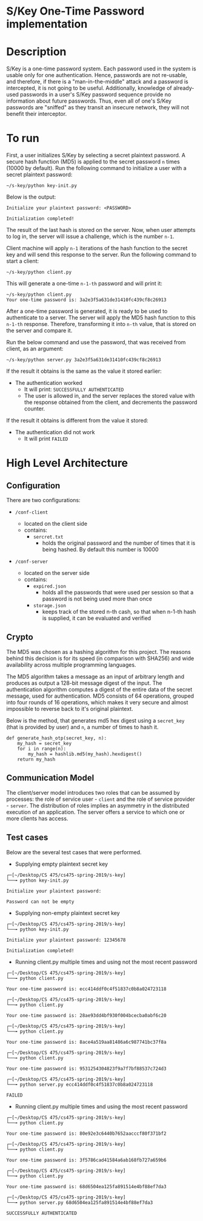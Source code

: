 # S/Key One-Time Password implementation

Description
===========

S/Key is a one-time password system. Each password used in the system is usable only for one authentication. Hence, passwords are not re-usable, and therefore, if there is a "man-in-the-middle" attack and a password is intercepted, it is not going to be useful. Additionally, knowledge of already-used passwords in a user's S/Key password sequence provide no information about future passwords. Thus, even all of one's S/Key passwords are "sniffed" as they transit an insecure network, they will not benefit their interceptor.


To run
======

First, a user initializes S/Key by selecting a secret plaintext password. A secure hash function (MD5) is applied to the secret password `n` times (10000 by default).
Run the following command to initialize a user with a secret plaintext password:
```
~/s-key/python key-init.py
```
Below is the output:
```
Initialize your plaintext password: <PASSWORD>

Initialization completed!
```
The result of the last hash is stored on the server. 
Now, when user attempts to log in, the server will issue a challenge, which is the number `n-1`. 

Client machine will apply `n-1` iterations of the hash function to the secret key and will send this response to the server. Run the following command to start a client:

```
~/s-key/python client.py
```
 
This will generate a one-time `n-1-th` password and will print it:

```
~/s-key/python client.py
Your one-time password is: 3a2e3f5a631de31410fc439cf8c26913
```
After a one-time password is generated, it is ready to be used to authenticate to a server. The server will apply the MD5 hash function to this `n-1-th` response. Therefore, transforming it into `n-th` value, that is stored on the server and compare it.

 Run the below command and use the password, that was received from client, as an argument:
```
~/s-key/python server.py 3a2e3f5a631de31410fc439cf8c26913
```

If the result it obtains is the same as the value it stored earlier:
* The authentication worked
    - It will print: `SUCCESSFULLY AUTHENTICATED`
    - The user is allowed in, and the server replaces the stored value with the response obtained from the client, and decrements the password counter.

If the result it obtains is different from the value it stored:
* The authentication did not work
    - It will print `FAILED`


High Level Architecture
=======================

## Configuration
There are two configurations:
* `/conf-client`
    - located on the client side
    - contains:
        - `sercret.txt`
            - holds the original password and the number of times that it is being hashed. By default this number is 10000

* `/conf-server`
    - located on the server side
    - contains:
        - `expired.json`
            - holds all the passwords that were used per session so that a password is not being used more than once
        - `storage.json`
            - keeps track of the stored n-th cash, so that when n-1-th hash is supplied, it can be evaluated and verified

## Crypto

The MD5 was chosen as a hashing algorithm for this project. The reasons behind this decision is for its speed (in comparison with SHA256) and wide availability across multiple programming languages.

The MD5 algorithm takes a message as an input of arbitrary length and produces as output a 128-bit
message digest of the input. The authentication algorithm computes a digest of the entire data of the secret message, used for authentication. MD5 consists of 64 operations, grouped into four rounds of 16 operations, which makes it very secure and almost impossible to reverse back to it's original plaintext.

Below is the method, that generates md5 hex digest using a `secret_key` (that is provided by user) and `n`, a number of times to hash it.
```
def generate_hash_otp(secret_key, n):
    my_hash = secret_key
    for i in range(n):
        my_hash = hashlib.md5(my_hash).hexdigest()
    return my_hash
```


## Communication Model

The client/server model introduces two roles that can be assumed by processes: the role of service user - `client` and the role of service provider - `server`. The distribution of roles implies an asymmetry in the distributed execution of an application. The server offers a service to which one or more clients has access. 

## Test cases

Below are the several test cases that were performed.
* Supplying empty plaintext secret key
```
┌─[~/Desktop/CS 475/cs475-spring-2019/s-key]
└──╼ python key-init.py 

Initialize your plaintext password: 

Password can not be empty
```
* Supplying non-empty plaintext secret key
```
┌─[~/Desktop/CS 475/cs475-spring-2019/s-key]
└──╼ python key-init.py 

Initialize your plaintext password: 12345678

Initialization completed!

```
* Running client.py multiple times and using not the most recent password
```
┌─[~/Desktop/CS 475/cs475-spring-2019/s-key]
└──╼ python client.py 

Your one-time password is: ecc414ddf0c4f51837c0b8a024723118

┌─[~/Desktop/CS 475/cs475-spring-2019/s-key]
└──╼ python client.py 

Your one-time password is: 28ae93dd4bf930f004bcecba0abf6c20

┌─[~/Desktop/CS 475/cs475-spring-2019/s-key]
└──╼ python client.py 

Your one-time password is: 8ace4a519aa81486a6c987741bc37f8a

┌─[~/Desktop/CS 475/cs475-spring-2019/s-key]
└──╼ python client.py 

Your one-time password is: 9531254304823f9a7f7bf88537c724d3

┌─[~/Desktop/CS 475/cs475-spring-2019/s-key]
└──╼ python server.py ecc414ddf0c4f51837c0b8a024723118

FAILED

```

* Running client.py multiple times and using the most recent password
```
┌─[~/Desktop/CS 475/cs475-spring-2019/s-key]
└──╼ python client.py 

Your one-time password is: 80e92e3c6440b7652aacccf80f371bf2

┌─[~/Desktop/CS 475/cs475-spring-2019/s-key]
└──╼ python client.py 

Your one-time password is: 3f5786cad41584a6ab168fb727a659b6

┌─[~/Desktop/CS 475/cs475-spring-2019/s-key]
└──╼ python client.py 

Your one-time password is: 68d6504ea125fa891514e4bf88ef7da3

┌─[~/Desktop/CS 475/cs475-spring-2019/s-key]
└──╼ python server.py 68d6504ea125fa891514e4bf88ef7da3

SUCCESSFULLY AUTHENTICATED
```